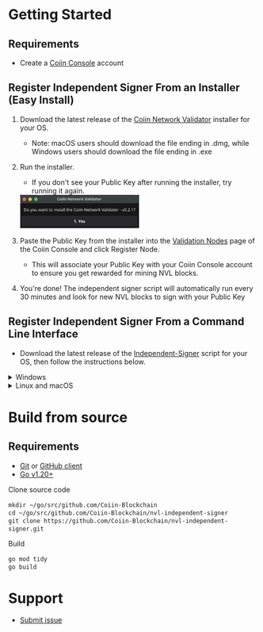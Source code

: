 # Getting Started

## Requirements
* Create a [Coiin Console](https://coiin.io/console) account

## Register Independent Signer From an Installer (Easy Install)

1. Download the latest release of the [Coiin Network Validator](https://github.com/Coiin-Blockchain/nvl-independent-signer/releases) installer for your OS.
   - Note: macOS users should download the file ending in .dmg, while Windows users should download the file ending in .exe
  
2. Run the installer. 
   - If you don't see your Public Key after running the installer, try running it again.
   <img src = "/assets/installer.png" width=50% height=50%>
3. Paste the Public Key from the installer into the [Validation Nodes](https://coiin.io/console/verificationnodes) page of the Coiin Console and click Register Node. 
   - This will associate your Public Key with your Coiin Console account to ensure you get rewarded for mining NVL blocks.
4. You're done! The independent signer script will automatically run every 30 minutes and look for new NVL blocks to sign with your Public Key

## Register Independent Signer From a Command Line Interface

* Download the latest release of the [Independent-Signer](https://github.com/Coiin-Blockchain/nvl-independent-signer/releases) script for your OS, then follow the instructions below.

<details>

<summary>Windows</summary>

### Windows Installation Instructions

1. From the terminal, navigate to the folder where you downloaded the file and execute the independent signer script. The first time will generate a new signing key. Once the new signing key is generated, the Public Key will be printed to the terminal. Copy the Public Key.

2. Navigate to the [Register an Independent Node](https://coiin.io/console/verificationnodes) section on the Network Validation Layer Nodes page of the Coiin Console. Paste the Public Key printed in the terminal window from Step 1 into the "Enter Public Key" text box and click the "Register Node" button.

3. After the signing key is generated and the public key is saved to your Coiin Console account, you can run `independent-signer` from the terminal at any time to sign the latest NVL Proxy block and post it to the NVL Proxy.
    - Note: to make this easy, it is recommended to set up a cron job to execute the `independent-signer` script once every 30 minutes.

Your Public and Signing Keys are saved in:

    C:\Users\<Username>\AppData\Roaming\coiin\nvl\independent-signer

</details>

<details>

<summary>Linux and macOS</summary>

### Linux and macOS Installation Instructions

1. From a web browser, download the Independent Signer script by navigating to: https://github.com/Coiin-Blockchain/nvl-independent-signer/releases
    - Select the script for your computer, e.g. _independent-signer_darwin_amd64_ for macOS users or __independent-signer_linux_amd64_ for Linux users
    - Save this to a preferred location where it won’t be deleted.

2. Open a new Terminal window (Terminal can be found in the Applications > Utilities folder)
    - Navigate to the directory where you saved the script by typing
      
        ```
        cd [the_filepath_you_saved_the_script_to]
        ```
        
    - Or if you're unsure of where to locate the file path you can simply drag and drop the file onto the Terminal and the file path will be shown.
    - Execute the script by typing the filename and pressing return, e.g.

            independent-signer_darwin_amd64

        - Note: if you receive an error, you may need to re-permission the script as an executable file by typing:

            ```
            chmod +x independent-signer_darwin_amd64 
            ```
            and then continue by re-executing step 2a. 
        - Or on macOS, you may need to allow the file to be opened by selecting the Apple menu  > System Settings, then click Privacy & Security in the sidebar. (You may need to scroll down.)
          Open Privacy & Security settings. Go to Security, click the pop-up menu next to “Allow applications downloaded from,” then choose the sources from which you’ll allow software to be installed:
    - The script will run, generating a Public Key, and will attempt to sign an NVL block, but will fail - that’s ok! You’ll fix that in just a moment by registering your Public Key to your Coiin Console account. For now, just copy the Public Key generated by the script.
    
3. From a web browser, log into the Coiin Console by navigating to: https://coiin.io/console/
    - Navigate to the Validation Nodes page from the menu
    - Under Independent Node Status, paste the Public Key value from your Terminal window into the field “Enter Public Key (generated from NVL script)”
    - Click the Register Node button, accept the Terms of Use, and you should see the Node Identity status update to Registered.


4. You’re almost done! Now you just need to run a cron job so that the Independent Signer script automatically runs every 30 minutes and signs each new block created by the NVL. Navigate back to your Terminal window from earlier.

    - Type this command:
        ```
        crontab -e
        ```
    - This will open the cron editor. Now type  (shift i), to enter insert mode or vim editor where you can then type the command:
        ```
        */30 * * * * [the_filepath_you_saved_the_script_to]
        ```
        Or if you're unsure of where to locate the file path you can simply drag and drop the file onto the Terminal and the file path will be shown. Make sure you use a space between the last asterisk and file name when you drop the file in.

    - If you're not in command mode (where you can type commands directly into vim), press the Esc key on your keyboard. This ensures you're in command mode.
Type the following and press return to save and close the cron editor
        ```
        :wq
        ```
        (The :wq command is a combination of two commands: :w (which saves the changes) and :q (which quits the editor).


5. That’s it! Now your computer will run the Independent Signer script every 30 minutes, fetching and signing the most recent NVL block from the Coiin blockchain. You can see the latest block that was signed on your coiin console account.

Note: if you lose access to your Coiin Console account and need to reset your password, you will also need to re-register your independent node by first clearing the contents of ~/.config/coiin/nvl/independent-signer
and return to Step 2 of the process above to create a new Public Key for your Independent node.

To verify if your crontab is functioning, type this command:

```
crontab -l
```

It should read something similar to: 

```
*30/* * * * /Users/~/[the_filepath_you_saved_the_script_to]/independent-signer_darwin_amd64
```

Your Public and Signing Keys are saved in:

    # Linux/Mac
    ~/.config/coiin/nvl/independent-signer

</details>

# Build from source

## Requirements
* [Git](https://git-scm.com/) or [GitHub client](https://desktop.github.com/)
* [Go v1.20+](https://go.dev/dl/)


Clone source code

    mkdir ~/go/src/github.com/Coiin-Blockchain
    cd ~/go/src/github.com/Coiin-Blockchain/nvl-independent-signer
    git clone https://github.com/Coiin-Blockchain/nvl-independent-signer.git

Build

    go mod tidy
    go build

# Support

* [Submit issue](https://github.com/Coiin-Blockchain/nvl-independent-signer/issues)

